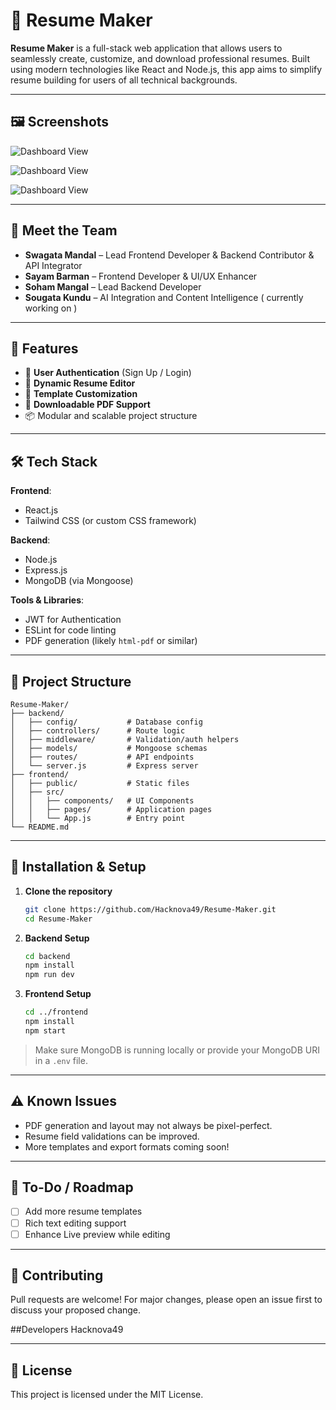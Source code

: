 # 📄 Resume Maker

**Resume Maker** is a full-stack web application that allows users to seamlessly create, customize, and download professional resumes. Built using modern technologies like React and Node.js, this app aims to simplify resume building for users of all technical backgrounds.

---
## 🖼️ Screenshots

![Dashboard View](img/Screenshot1.jpg)

![Dashboard View](img/Screenshot2.jpg)

![Dashboard View](img/Screenshot3.jpg)

---
## 👥 Meet the Team

- **Swagata Mandal** – Lead Frontend Developer & Backend Contributor & API Integrator   
- **Sayam Barman** – Frontend Developer & UI/UX Enhancer  
- **Soham Mangal** – Lead Backend Developer 
- **Sougata Kundu** – AI Integration and Content Intelligence ( currently working on )

---
## 🚀 Features

- 🔐 **User Authentication** (Sign Up / Login)
- 📝 **Dynamic Resume Editor**
- 🎨 **Template Customization**
- 💾 **Downloadable PDF Support**
- 📦 Modular and scalable project structure

---

## 🛠️ Tech Stack

**Frontend**:
- React.js
- Tailwind CSS (or custom CSS framework)

**Backend**:
- Node.js
- Express.js
- MongoDB (via Mongoose)

**Tools & Libraries**:
- JWT for Authentication
- ESLint for code linting
- PDF generation (likely `html-pdf` or similar)

---

## 📂 Project Structure

```
Resume-Maker/
├── backend/
│   ├── config/           # Database config
│   ├── controllers/      # Route logic
│   ├── middleware/       # Validation/auth helpers
│   ├── models/           # Mongoose schemas
│   ├── routes/           # API endpoints
│   └── server.js         # Express server
├── frontend/
│   ├── public/           # Static files
│   ├── src/
│   │   ├── components/   # UI Components
│   │   ├── pages/        # Application pages
│   │   └── App.js        # Entry point
└── README.md
```

---

## 🧪 Installation & Setup

1. **Clone the repository**
   ```bash
   git clone https://github.com/Hacknova49/Resume-Maker.git
   cd Resume-Maker
   ```

2. **Backend Setup**
   ```bash
   cd backend
   npm install
   npm run dev
   ```

3. **Frontend Setup**
   ```bash
   cd ../frontend
   npm install
   npm start
   ```

> Make sure MongoDB is running locally or provide your MongoDB URI in a `.env` file.

---

## ⚠️ Known Issues

- PDF generation and layout may not always be pixel-perfect.
- Resume field validations can be improved.
- More templates and export formats coming soon!

---

## 📌 To-Do / Roadmap

- [ ] Add more resume templates
- [ ] Rich text editing support
- [ ] Enhance Live preview while editing

---

## 🙌 Contributing

Pull requests are welcome! For major changes, please open an issue first to discuss your proposed change.

##Developers
Hacknova49

---

## 📄 License

This project is licensed under the MIT License.
